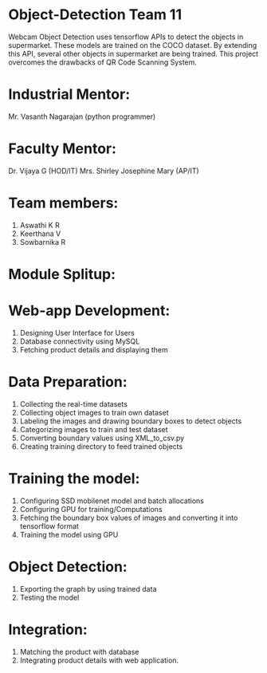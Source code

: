 # Object-Detection Team 11
Webcam Object Detection uses tensorflow APIs to detect the objects in supermarket. These models are trained on the COCO dataset. By extending this API, several other objects in supermarket are being trained. This project overcomes the drawbacks of QR Code Scanning System.
# Industrial Mentor:
Mr. Vasanth Nagarajan (python programmer)
# Faculty Mentor:
Dr. Vijaya G (HOD/IT)
Mrs. Shirley Josephine Mary (AP/IT)
# Team members:
1.	Aswathi K R
2.	Keerthana V
3.  Sowbarnika R
# Module Splitup:
# Web-app Development:
1.	Designing User Interface for Users 
2.	Database connectivity using MySQL 
3.	Fetching product details and displaying them 
# Data Preparation:
1.	Collecting the real-time datasets 
2.	Collecting object images to train own dataset 
3.	Labeling the images and drawing boundary boxes to detect objects
4.  Categorizing images to train and test dataset 
5.  Converting boundary values using XML_to_csv.py 
6.  Creating training directory to feed trained objects 
# Training the model:
1.	Configuring SSD mobilenet model and batch allocations 
2.	Configuring GPU for training/Computations 
3.	Fetching the boundary box values of images and converting it into tensorflow format 
4.	Training the model using GPU 
# Object Detection:
1.	Exporting the graph by using trained data 
2.	Testing the model 
# Integration:
1.	Matching the product with database 
2.	Integrating product details with web application. 

